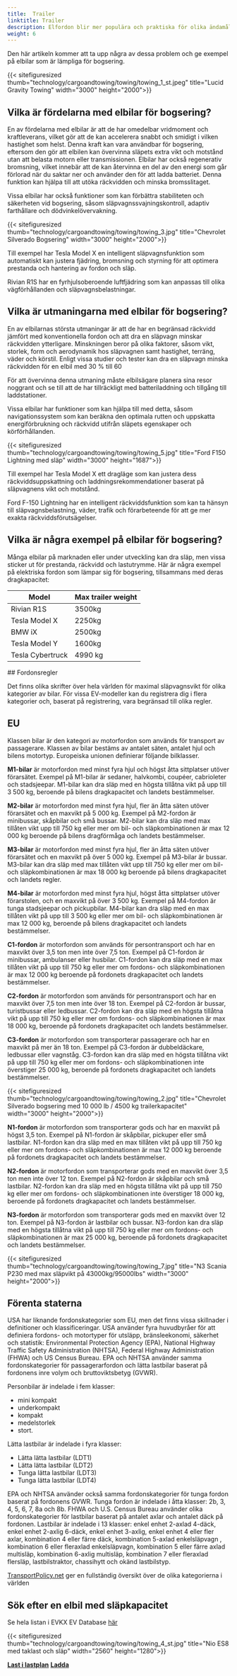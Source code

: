 ```yaml
---
title:  Trailer
linktitle: Trailer
description: Elfordon blir mer populära och praktiska för olika ändamål, inklusive trekke trailer. Men många människor kan ha frågor eller funderingar om elbilars prestanda och räckvidd när de drar en släpvagn.
weight: 6
---
```

<!-- markdownlint-disable MD033 -->
Den här artikeln kommer att ta upp några av dessa problem och ge exempel på elbilar som är lämpliga för bogsering.

{{< sitefiguresized thumb="technology/cargoandtowing/towing/towing_1_st.jpeg" title="Lucid Gravity Towing" width="3000" height="2000">}}

## Vilka är fördelarna med elbilar för bogsering?

En av fördelarna med elbilar är att de har omedelbar vridmoment och kraftleverans, vilket gör att de kan accelerera snabbt och smidigt i vilken hastighet som helst. Denna kraft kan vara användbar för bogsering, eftersom den gör att elbilen kan övervinna släpets extra vikt och motstånd utan att belasta motorn eller transmissionen. Elbilar har också regenerativ bromsning, vilket innebär att de kan återvinna en del av den energi som går förlorad när du saktar ner och använder den för att ladda batteriet. Denna funktion kan hjälpa till att utöka räckvidden och minska bromsslitaget.

Vissa elbilar har också funktioner som kan förbättra stabiliteten och säkerheten vid bogsering, såsom släpvagnssvajningskontroll, adaptiv farthållare och dödvinkelövervakning.

{{< sitefiguresized thumb="technology/cargoandtowing/towing/towing_3.jpg" title="Chevrolet Silverado Bogsering" width="3000" height="2000">}}

Till exempel har Tesla Model X en intelligent släpvagnsfunktion som automatiskt kan justera fjädring, bromsning och styrning för att optimera prestanda och hantering av fordon och släp.

Rivian R1S har en fyrhjulsoberoende luftfjädring som kan anpassas till olika vägförhållanden och släpvagnsbelastningar.

## Vilka är utmaningarna med elbilar för bogsering?

En av elbilarnas största utmaningar är att de har en begränsad räckvidd jämfört med konventionella fordon och att dra en släpvagn minskar räckvidden ytterligare. Minskningen beror på olika faktorer, såsom vikt, storlek, form och aerodynamik hos släpvagnen samt hastighet, terräng, väder och körstil. Enligt vissa studier och tester kan dra en släpvagn minska räckvidden för en elbil med 30 % till 60

För att övervinna denna utmaning måste elbilsägare planera sina resor noggrant och se till att de har tillräckligt med batteriladdning och tillgång till laddstationer.

Vissa elbilar har funktioner som kan hjälpa till med detta, såsom navigationssystem som kan beräkna den optimala rutten och uppskatta energiförbrukning och räckvidd utifrån släpets egenskaper och körförhållanden.

{{< sitefiguresized thumb="technology/cargoandtowing/towing/towing_5.jpg" title="Ford F150 Lightning med släp" width="3000" height="1687">}}

Till exempel har Tesla Model X ett dragläge som kan justera dess räckviddsuppskattning och laddningsrekommendationer baserat på släpvagnens vikt och motstånd.

Ford F-150 Lightning har en intelligent räckviddsfunktion som kan ta hänsyn till släpvagnsbelastning, väder, trafik och förarbeteende för att ge mer exakta räckviddsförutsägelser.

## Vilka är några exempel på elbilar för bogsering?

Många elbilar på marknaden eller under utveckling kan dra släp, men vissa sticker ut för prestanda, räckvidd och lastutrymme. Här är några exempel på elektriska fordon som lämpar sig för bogsering, tillsammans med deras dragkapacitet:

<table class="table table-striped">
    <thead>
        <tr>
            <th>
                Model
            </th>
            <th>
                Max trailer weight
            </th>
        </tr>
    </thead>
    <tbody>
        <tr>
            <td>
                Rivian R1S
            </td>
            <td>
                3500kg
            </td>
        </tr>
        <tr>
            <td>
                Tesla Model X
            </td>
            <td>
                2250kg
            </td>
        </tr>
        <tr>
            <td>
                BMW iX
            </td>
            <td>
                2500kg
            </td>
        </tr>
        <tr>
            <td>
                Tesla Model Y
            </td>
            <td>
                1600kg
            </td>
        </tr>
        <tr>
            <td>
                Tesla Cybertruck
            </td>
            <td>
                4990 kg
            </td>
        </tr>
    </tbody>
</table>
## Fordonsregler

Det finns olika skrifter över hela världen för maximal släpvagnsvikt för olika kategorier av bilar. För vissa EV-modeller kan du registrera dig i flera kategorier och, baserat på registrering, vara begränsad till olika regler.

## EU

Klassen bilar är den kategori av motorfordon som används för transport av passagerare. Klassen av bilar bestäms av antalet säten, antalet hjul och bilens motortyp. Europeiska unionen definierar följande bilklasser.

**M1-bilar** är motorfordon med minst fyra hjul och högst åtta sittplatser utöver förarsätet. Exempel på M1-bilar är sedaner, halvkombi, coupéer, cabrioleter och stadsjeepar. M1-bilar kan dra släp med en högsta tillåtna vikt på upp till 3 500 kg, beroende på bilens dragkapacitet och landets bestämmelser.

**M2-bilar** är motorfordon med minst fyra hjul, fler än åtta säten utöver förarsätet och en maxvikt på 5 000 kg. Exempel på M2-fordon är minibussar, skåpbilar och små bussar. M2-bilar kan dra släp med max tillåten vikt upp till 750 kg eller mer om bil- och släpkombinationen är max 12 000 kg beroende på bilens dragförmåga och landets bestämmelser.

**M3-bilar** är motorfordon med minst fyra hjul, fler än åtta säten utöver förarsätet och en maxvikt på över 5 000 kg. Exempel på M3-bilar är bussar. M3-bilar kan dra släp med max tillåten vikt upp till 750 kg eller mer om bil- och släpkombinationen är max 18 000 kg beroende på bilens dragkapacitet och landets regler.

**M4-bilar** är motorfordon med minst fyra hjul, högst åtta sittplatser utöver förarstolen, och en maxvikt på över 3 500 kg. Exempel på M4-fordon är tunga stadsjeepar och pickupbilar. M4-bilar kan dra släp med en max tillåten vikt på upp till 3 500 kg eller mer om bil- och släpkombinationen är max 12 000 kg, beroende på bilens dragkapacitet och landets bestämmelser.

**C1-fordon** är motorfordon som används för persontransport och har en maxvikt över 3,5 ton men inte över 7,5 ton. Exempel på C1-fordon är minibussar, ambulanser eller husbilar. C1-fordon kan dra släp med en max tillåten vikt på upp till 750 kg eller mer om fordons- och släpkombinationen är max 12 000 kg beroende på fordonets dragkapacitet och landets bestämmelser.

**C2-fordon** är motorfordon som används för persontransport och har en maxvikt över 7,5 ton men inte över 18 ton. Exempel på C2-fordon är bussar, turistbussar eller ledbussar. C2-fordon kan dra släp med en högsta tillåtna vikt på upp till 750 kg eller mer om fordons- och släpkombinationen är max 18 000 kg, beroende på fordonets dragkapacitet och landets bestämmelser.

**C3-fordon** är motorfordon som transporterar passagerare och har en maxvikt på mer än 18 ton. Exempel på C3-fordon är dubbeldäckare, ledbussar eller vagnståg. C3-fordon kan dra släp med en högsta tillåtna vikt på upp till 750 kg eller mer om fordons- och släpkombinationen inte överstiger 25 000 kg, beroende på fordonets dragkapacitet och landets bestämmelser.

{{< sitefiguresized thumb="technology/cargoandtowing/towing/towing_2.jpg" title="Chevrolet Silverado bogsering med 10 000 lb / 4500 kg trailerkapacitet" width="3000" height="2000">}}

**N1-fordon** är motorfordon som transporterar gods och har en maxvikt på högst 3,5 ton. Exempel på N1-fordon är skåpbilar, pickuper eller små lastbilar. N1-fordon kan dra släp med en max tillåten vikt på upp till 750 kg eller mer om fordons- och släpkombinationen är max 12 000 kg beroende på fordonets dragkapacitet och landets bestämmelser.

**N2-fordon** är motorfordon som transporterar gods med en maxvikt över 3,5 ton men inte över 12 ton. Exempel på N2-fordon är skåpbilar och små lastbilar. N2-fordon kan dra släp med en högsta tillåtna vikt på upp till 750 kg eller mer om fordons- och släpkombinationen inte överstiger 18 000 kg, beroende på fordonets dragkapacitet och landets bestämmelser.

**N3-fordon** är motorfordon som transporterar gods med en maxvikt över 12 ton. Exempel på N3-fordon är lastbilar och bussar. N3-fordon kan dra släp med en högsta tillåtna vikt på upp till 750 kg eller mer om fordons- och släpkombinationen är max 25 000 kg, beroende på fordonets dragkapacitet och landets bestämmelser.

{{< sitefiguresized thumb="technology/cargoandtowing/towing/towing_7.jpg" title="N3 Scania P230 med max släpvikt på 43000kg/95000lbs" width="3000" height="2000">}}

## Förenta staterna

USA har liknande fordonskategorier som EU, men det finns vissa skillnader i definitioner och klassificeringar. USA använder fyra huvudbyråer för att definiera fordons- och motortyper för utsläpp, bränsleekonomi, säkerhet och statistik: Environmental Protection Agency (EPA), National Highway Traffic Safety Administration (NHTSA), Federal Highway Administration (FHWA) och US Census Bureau.
EPA och NHTSA använder samma fordonskategorier för passagerarfordon och lätta lastbilar baserat på fordonens inre volym och bruttoviktsbetyg (GVWR).

Personbilar är indelade i fem klasser:

- mini kompakt
- underkompakt
- kompakt
- medelstorlek
- stort.

Lätta lastbilar är indelade i fyra klasser:

- Lätta lätta lastbilar (LDT1)
- Lätta lätta lastbilar (LDT2)
- Tunga lätta lastbilar (LDT3)
- Tunga lätta lastbilar (LDT4)

EPA och NHTSA använder också samma fordonskategorier för tunga fordon baserat på fordonens GVWR. Tunga fordon är indelade i åtta klasser: 2b, 3, 4, 5, 6, 7, 8a och 8b.
FHWA och U.S. Census Bureau använder olika fordonskategorier för lastbilar baserat på antalet axlar och antalet däck på fordonen. Lastbilar är indelade i 13 klasser: enkel enhet 2-axlad 4-däck, enkel enhet 2-axlig 6-däck, enkel enhet 3-axlig, enkel enhet 4 eller fler axlar, kombination 4 eller färre däck, kombination 5-axlad enkelsläpvagn , kombination 6 eller fleraxlad enkelsläpvagn, kombination 5 eller färre axlad multisläp, kombination 6-axlig multisläp, kombination 7 eller fleraxlad flersläp, lastbilstraktor, chassihytt och okänd lastbilstyp.

<a href="https://www.transportpolicy.net/">TransportPolicy.net</a> ger en fullständig översikt över de olika kategorierna i världen

## Sök efter en elbil med släpkapacitet

Se hela listan i EVKX EV Database [här](../../../evsearch/?sortOrder=MaxTrailerSizeDesc)

{{< sitefiguresized thumb="technology/cargoandtowing/towing/towing_4_st.jpg" title="Nio ES8 med taklast och släp" width="2560" height="1280">}}

<div class="mt-3 mb-3">
    <a href="../bedcargo/" class="text-decoration-none text-black"><strong><i class="bi-arrow-left"></i> Last i lastplan</strong></a>
    <a href="../../charging/" class="text-decoration-none text-black float-end"><strong>Ladda <i class="bi-arrow-right"></i></strong></a>
</div>